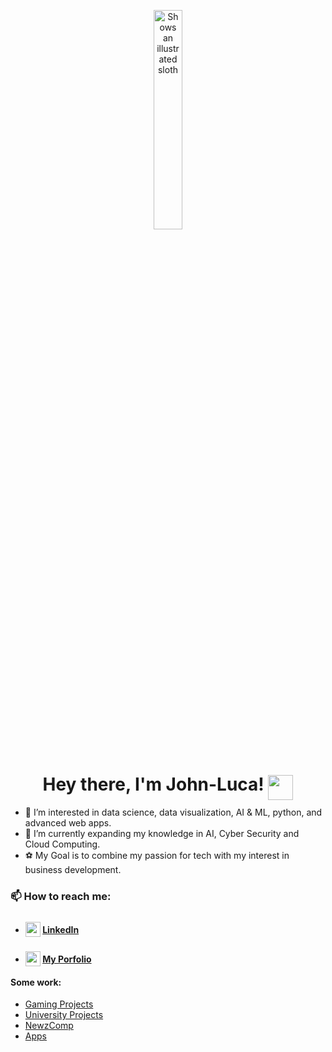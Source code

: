 <p align="center">
    <picture>
        <img alt="Shows an illustrated sloth" width="30%" src="https://avatars.githubusercontent.com/u/71774595?s=400&u=16ccbd9a42e44f2619d0995d071cdb9f3ec95dcb&v=4">
    </picture>
    <h1 align="center">
        Hey there, I'm John-Luca!
        <img src="https://media3.giphy.com/media/pHgwMjRGz2ryRr5Iqx/giphy.gif"  style="transform: translate(0px,15px)" width="40px"/>
        <!-- <div style="width:100%;height:0;padding-bottom:100%;position:relative;"><iframe src="https://giphy.com/embed/pHgwMjRGz2ryRr5Iqx" width="100%" height="100%" style="position:absolute" frameBorder="0" class="giphy-embed" allowFullScreen></iframe></div><p><a href="https://giphy.com/stickers/RMITStudentLife-wave-sloth-rmit-pHgwMjRGz2ryRr5Iqx">via GIPHY</a></p> -->
    </h1>
</p>

- 🧐 I’m interested in data science, data visualization, AI & ML, python, and advanced web apps.
- 📘 I’m currently expanding my knowledge in AI, Cyber Security and Cloud Computing.
- ⚽ My Goal is to combine my passion for tech with my interest in business development.

### 📫 How to reach me:

- #### <img src="https://cdn-icons-png.flaticon.com/512/2504/2504799.png" style="transform: translate(0px,6px)" width="24px"/> [LinkedIn](https://www.linkedin.com/in/john-luca-kutschera/)
- #### <img src="https://jkutschera.com/assets/images/lndlogo.png" style="transform: translate(0px,6px)" width="24px"/> [My Porfolio](http://jkutschera.com)

#### Some work:
- [Gaming Projects](https://github.com/John-LucaGIT/Gaming)
- [University Projects](https://github.com/John-LucaGIT/Uni)
- [NewzComp](https://github.com/John-LucaGIT/newzcomp)
- [Apps](https://github.com/John-LucaGIT/apps)


<!---
John-LucaGIT/John-LucaGIT is a ✨ special ✨ repository because its `README.md` (this file) appears on your GitHub profile.
You can click the Preview link to take a look at your changes.
--->
